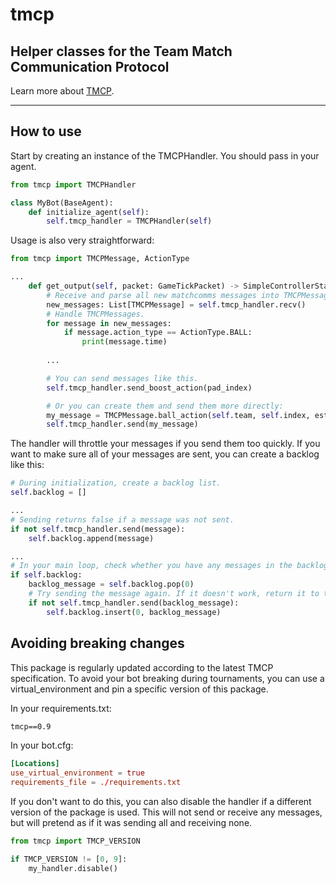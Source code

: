 # tmcp
## Helper classes for the Team Match Communication Protocol

Learn more about [TMCP](https://github.com/RLBot/RLBot/wiki/Team-Match-Communication-Protocol).

---

## How to use

Start by creating an instance of the TMCPHandler.
You should pass in your agent.

```py
from tmcp import TMCPHandler

class MyBot(BaseAgent):
    def initialize_agent(self):
        self.tmcp_handler = TMCPHandler(self)
```

Usage is also very straightforward:

```py
from tmcp import TMCPMessage, ActionType

...
    def get_output(self, packet: GameTickPacket) -> SimpleControllerState:
        # Receive and parse all new matchcomms messages into TMCPMessage objects.
        new_messages: List[TMCPMessage] = self.tmcp_handler.recv()
        # Handle TMCPMessages.
        for message in new_messages:
            if message.action_type == ActionType.BALL:
                print(message.time)
        
        ...

        # You can send messages like this.
        self.tmcp_handler.send_boost_action(pad_index)

        # Or you can create them and send them more directly:
        my_message = TMCPMessage.ball_action(self.team, self.index, estimated_time_of_arrival)
        self.tmcp_handler.send(my_message)
```

The handler will throttle your messages if you send them too quickly.
If you want to make sure all of your messages are sent, you can create a backlog like this:

```py
# During initialization, create a backlog list.
self.backlog = []

...
# Sending returns false if a message was not sent.
if not self.tmcp_handler.send(message):
    self.backlog.append(message)

...
# In your main loop, check whether you have any messages in the backlog.
if self.backlog:
    backlog_message = self.backlog.pop(0)
    # Try sending the message again. If it doesn't work, return it to the backlog.
    if not self.tmcp_handler.send(backlog_message):
        self.backlog.insert(0, backlog_message)
```

## Avoiding breaking changes

This package is regularly updated according to the latest TMCP specification.
To avoid your bot breaking during tournaments, you can use a virtual_environment and pin a specific version of this package.

In your requirements.txt:

```txt
tmcp==0.9
```

In your bot.cfg:

```toml
[Locations]
use_virtual_environment = true
requirements_file = ./requirements.txt
```

If you don't want to do this, you can also disable the handler if a different version of the package is used.
This will not send or receive any messages, but will pretend as if it was sending all and receiving none.

```py
from tmcp import TMCP_VERSION

if TMCP_VERSION != [0, 9]:
    my_handler.disable()
```
